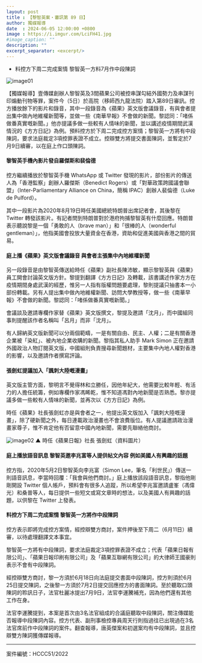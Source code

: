 ```yaml
---
layout: post
title : 【黎智英案・審訊第 89 日】
author: 獨媒報導
date  : 2024-06-05 12:00:00 +0800
image : https://i.imgur.com/LciFH41.jpg
#image_caption: ""
description: ""
excerpt_separator: <excerpt/>
---
```


- 料控方下周二完成案情 黎智英一方料7月作中段陳詞

<excerpt/>

![image01](https://i.imgur.com/hXPUlFk.png)

【獨媒報導】壹傳媒創辦人黎智英及3間蘋果公司被控串謀勾結外國勢力及串謀刊印煽動刊物等罪，案件今（5日）於高院（移師西九龍法院）踏入第89日審訊。控方播放餘下的影片和錄音，其中一段錄音為《蘋果》英文版會議錄音，有與會者提出集中做內地維權新聞等，並做一些《南華早報》不會做的新聞。黎認同：「啫係做番真實嘅新聞。」他亦提議多做一些較有人情味的新聞，並以講述疫情期間武漢情況的《方方日記》為例。預料控方於下周二完成控方案情；黎智英一方將有中段陳詞，要求法庭裁定3項控罪表證不成立。控辯雙方將提交書面陳詞，並暫定於7月9日續審，以在庭上作口頭陳詞。

#### 黎智英手機內影片發自羅傑斯和裴倫德

控方繼續播放於黎智英手機 WhatsApp 或 Twitter 發現的影片，部份影片的傳送人為「香港監察」創辦人羅傑斯（Benedict Rogers）或「對華政策跨國議會聯盟」（Inter-Parliamentary Alliance on China，簡稱 IPAC）創辦人裴倫德（Luke de Pulford）。

其中一段影片為2020年8月19日時任美國總統特朗普出席記者會，其後黎在 Twitter 轉發該影片。有記者問到特朗普對於港府拘捕黎智英有什麼回應。特朗普表示聽說黎是一個「勇敢的人（brave man）」和「很棒的人（wonderful gentleman）」，他指美國會投放大量資金在香港，資助和促進美國與香港之間的貿易。

#### 庭上播《蘋果》英文版會議錄音 與會者主張集中內地維權新聞

另一段錄音是由黎智英傳送給時任《蘋果》副社長陳沛敏，顯示黎智英與《蘋果》員工開會討論英文版方針。黎提到翻譯《方方日記》及轉載，該書講述作家方方在疫情期間身處武漢的經歷，惟另一人指有版權問題要處理，黎則提議只抽書本一小部份轉載。另有人提出集中做內地維權新聞、訪問大學教授等，做一些《南華早報》不會做的新聞。黎認同：「啫係做番真實嘅新聞。」

會議談及邀請專欄作家替《蘋果》英文版撰文，黎提及邀請「沈月」，而中國組同事則提醒該作者名稱叫「呂月」而非「沈月」。

有人歸納英文版新聞可以分兩個範疇，一是有關自由、民主、人權；二是有關香港企業被「染紅」、被內地企業收購的新聞。黎指其私人助手 Mark Simon 正在邀請外國政治人物訂閱英文版，中國組則負責搜尋新聞題材，主要集中內地人權對香港的影響，以及邀請作者撰寫評論。

#### 張劍虹提議加入「諷刺大陸嘅漫畫」

英文版主管方面，黎明言不覺得林和立勝任，因他年紀大，他需要比較年輕、有活力的人擔任統籌，例如專欄作家馮睎乾，惟不知道馮對內地新聞是否熟悉。黎亦提議多做一些較有人情味的新聞，並再次以《方方日記》為例。

時任《蘋果》社長張劍虹亦是與會者之一，他提出英文版加入「諷刺大陸嘅漫畫」，除了硬新聞之外，每日連載政治漫畫也不會浪費版位。有人提議邀請政治漫畫家尊子，惟不肯定他有否留意中國內地新聞，需要先聯絡他商討。

![image02](https://i.imgur.com/eshdcez.png)
▲ 時任《蘋果日報》社長 張劍虹（資料圖片）

#### 庭上播放語音訊息 黎智英邀李兆富等人提供帖文內容 例如美國人有興趣的話題

控方指，2020年5月2日黎智英向李兆富（Simon Lee，筆名「利世民」）傳送一則語音訊息，李當時回覆：「我會與他們商討。」庭上播放該段語音訊息，黎指他剛剛開設 Twitter 個人帳戶，預料會有很多人追蹤，所以希望李兆富邀請盧峯（馮偉光）和桑普等人，每日提供一些短文或寫文章時的想法，以及美國人有興趣的話題，以供黎在 Twitter 上發表。

#### 料控方下周二完成案情 黎智英一方將作中段陳詞

控方表示即將完成控方案情，經控辯雙方商討，案件押後至下周二（6月11日）續審，以待處理翻譯文本事宜。

黎智英一方將有中段陳詞，要求法庭裁定3項控罪表證不成立；代表「蘋果日報有限公司」、「蘋果日報印刷有限公司」及「蘋果互聯網有限公司」的大律師王國豪則表示不會有中段陳詞。

經控辯雙方商討，黎一方須於6月18日向法庭提交書面中段陳詞，控方則須於6月25日提交陳詞，之後黎一方須於7月2日提交回應控方的書面陳詞。至於聽取口頭陳詞的聆訊日子，法官杜麗冰提出7月9日，法官李運騰補充，因為他們還有其他工作在身。

法官李運騰提到，本案是首次由3名法官組成的合議庭聽取中段陳詞，關注傳媒能否報導中段陳詞內容。控方代表、副刑事檢控專員周天行則指過往已出現過在3名法官席前作中段陳詞的案件。翻查報導，唐英傑案和初選案均有中段陳詞，並且控辯雙方陳詞獲傳媒報導。

---

案件編號：HCCC51/2022
